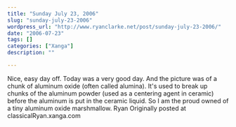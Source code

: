 ```yaml
---
title: "Sunday July 23, 2006"
slug: "sunday-july-23-2006"
wordpress_url: "http://www.ryanclarke.net/post/sunday-july-23-2006/"
date: "2006-07-23"
tags: []
categories: ["Xanga"]
description: ""

---
```


Nice, easy day off. Today was a very good day.
And the picture was of a chunk of aluminum oxide (often called alumina). It's used to break up chunks of the aluminum powder (used as a centering agent in ceramic) before the aluminum is put in the ceramic liquid. So I am the proud owned of a tiny aluminum oxide marshmallow.
Ryan
Originally posted at classicalRyan.xanga.com
